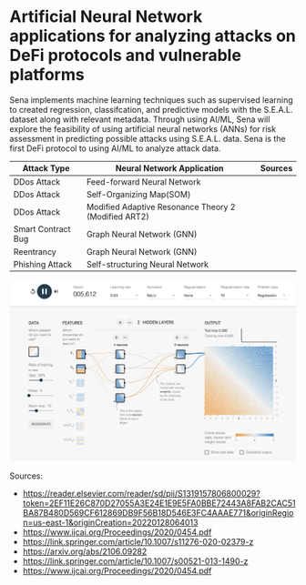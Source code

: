 # Artificial Neural Network applications for analyzing attacks on DeFi protocols and vulnerable platforms

Sena implements machine learning techniques such as supervised learning to created regression, classifcation, and predictive models with the S.E.A.L. dataset along with relevant metadata. Through using AI/ML, Sena will explore the feasibility of using artificial neural networks (ANNs) for risk assessment in predicting possible attacks using S.E.A.L. data. Sena is the first DeFi protocol to using AI/ML to analyze attack data.

|  Attack Type  | Neural Network Application | Sources |
| ------------- | -------------- | -----------|
|  DDos Attack  | Feed-forward Neural Network   | 
|  DDos Attack  | Self-Organizing Map(SOM) |
|  DDos Attack  | Modified Adaptive Resonance Theory 2 (Modified ART2) |
| Smart Contract Bug  | Graph Neural Network (GNN)  |
| Reentrancy    | Graph Neural Network (GNN) |
| Phishing Attack | Self-structuring Neural Network |



<!-- image -->
<p style="text-align:center;">
  <img src="tensor_flow.png" alt="tensor flow" width="800" class="center" style="margin-right: 5px;"/>
</p>


Sources:
- https://reader.elsevier.com/reader/sd/pii/S1319157806800029?token=2EF11E26C870D27055A3E24E1E9E5FA0BBE72443A8FAB2CAC51BA87B480D569CF612869DB9F56B18D546E3FC4AAAE771&originRegion=us-east-1&originCreation=20220128064013
- https://www.ijcai.org/Proceedings/2020/0454.pdf
- https://link.springer.com/article/10.1007/s11276-020-02379-z
- https://arxiv.org/abs/2106.09282
- https://link.springer.com/article/10.1007/s00521-013-1490-z
- https://www.ijcai.org/Proceedings/2020/0454.pdf

